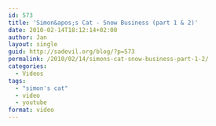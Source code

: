 ```yaml
---
id: 573
title: 'Simon&apos;s Cat - Snow Business (part 1 & 2)'
date: 2010-02-14T18:12:14+02:00
author: Jan
layout: single
guid: http://sadevil.org/blog/?p=573
permalink: /2010/02/14/simons-cat-snow-business-part-1-2/
categories:
  - Videos
tags:
  - "simon's cat"
  - video
  - youtube
format: video
---
```

<center>
</center>
